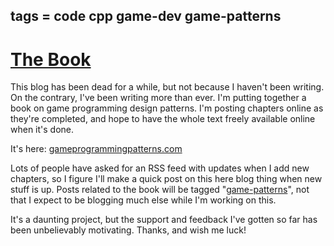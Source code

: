 tags = code cpp game-dev game-patterns
---

# [The Book](http://journal.stuffwithstuff.com/2009/10/12/the-book/ "The Book")

This blog has been dead for a while, but not because I haven't been writing.
On the contrary, I've been writing more than ever. I'm putting together a book
on game programming design patterns. I'm posting chapters online as they're
completed, and hope to have the whole text freely available online when it's
done.

It's here: [gameprogrammingpatterns.com](http://gameprogrammingpatterns.com)


Lots of people have asked for an RSS feed with updates when I add new
chapters, so I figure I'll make a quick post on this here blog thing when new
stuff is up. Posts related to the book will be tagged "[game-patterns](http://journal.stuffwithstuff.com/category/game-patterns/)",
not that I expect to be blogging much else while I'm working on this.


It's a daunting project, but the support and feedback I've gotten so far has
been unbelievably motivating. Thanks, and wish me luck!
